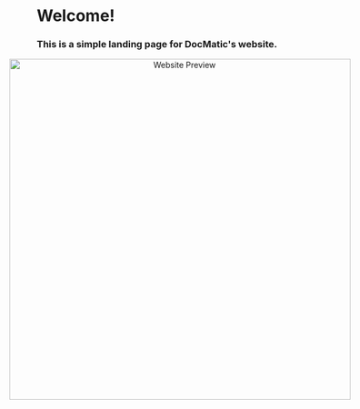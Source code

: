 # Welcome!
### This is a simple landing page for DocMatic's website.

<div style="display: flex; flex-direction: column; align-items: center; text-align: center;">
    <a href="https://paulrodenjr.org" target="_blank" rel="noopener noreferrer">
        <img src="assets/Website Screenshot.png" alt="Website Preview" width="600" />
    </a>
</div>

